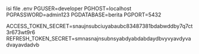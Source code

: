 isi file .env
PGUSER=developer
PGHOST=localhost
PGPASSWORD=admin123
PGDATABASE=berita
PGPORT=5432

ACCESS_TOKEN_SECRET=snaujnsubciuyabaubc83487381bdabwddby7q7ct3r673wt9r6
REFRESH_TOKEN_SECRET=smnasnajnsubnsyabdyabdabdaydbvyvyavdyvadvayavdadvb
